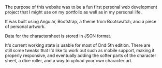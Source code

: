 The purpose of this website was to be a fun first personal web development project that I might use on my portfolio as well as in my personal life.

It was built using Angular, Bootstrap, a theme from Bootswatch, and a piece of personal artwork.

Data for the charactersheet is stored in JSON format.

It's current working state is usable for most of Dnd 5th edition. There are still some tweaks that I'd like to work out such as mobile support, making it properly responsive, and eventually adding the softer parts of the character sheet, a dice roller, and a way to upload your own character art. 
